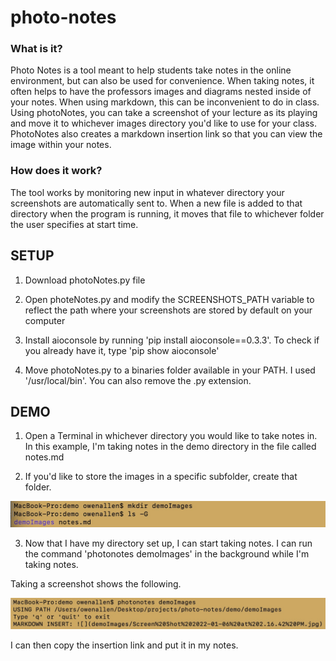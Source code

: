 # photo-notes

### What is it?

Photo Notes is a tool meant to help students take notes in the online environment, but can also be used for convenience.  When taking notes, it often helps to have the professors images and diagrams nested inside of your notes.  When using markdown, this can be inconvenient to do in class.  Using photoNotes, you can take a screenshot of your lecture as its playing and move it to whichever images directory you'd like to use for your class.  PhotoNotes also creates a markdown insertion link so that you can view the image within your notes.

### How does it work?

The tool works by monitoring new input in whatever directory your screenshots are automatically sent to.  When a new file is added to that directory when the program is running, it moves that file to whichever folder the user specifies at start time.


## SETUP

1. Download photoNotes.py file

2. Open photeNotes.py and modify the SCREENSHOTS_PATH variable to reflect the path where your screenshots are stored by default on your computer

3. Install aioconsole by running 'pip install aioconsole==0.3.3'.  To check if you already have it, type 'pip show aioconsole'

4. Move photoNotes.py to a binaries folder available in your PATH.  I used '/usr/local/bin'.  You can also remove the .py extension.


## DEMO

1. Open a Terminal in whichever directory you would like to take notes in.  In this example, I'm taking notes in the demo directory in the file called notes.md

2. If you'd like to store the images in a specific subfolder, create that folder.

![](images/Screen%20Shot%202022-01-06%20at%202.18.36%20PM.jpg)

3. Now that I have my directory set up, I can start taking notes.  I can run the command 'photonotes demoImages' in the background while I'm taking notes.

Taking a screenshot shows the following.

![](images/Screen%20Shot%202022-01-06%20at%202.27.39%20PM.jpg)

I can then copy the insertion link and put it in my notes.

